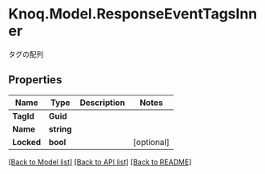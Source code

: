 # Knoq.Model.ResponseEventTagsInner
タグの配列

## Properties

Name | Type | Description | Notes
------------ | ------------- | ------------- | -------------
**TagId** | **Guid** |  | 
**Name** | **string** |  | 
**Locked** | **bool** |  | [optional] 

[[Back to Model list]](../README.md#documentation-for-models) [[Back to API list]](../README.md#documentation-for-api-endpoints) [[Back to README]](../README.md)

